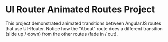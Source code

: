 
# UI Router Animated Routes Project

This project demonstrated animated transitions between AngularJS routes that use UI-Router.  Notice how the "About" route does a different transition (slide up / down) from the other routes (fade in / out).

